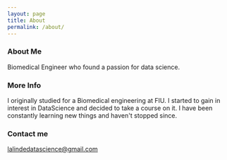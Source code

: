 ```yaml
---
layout: page
title: About
permalink: /about/
---
```




### About Me

Biomedical Engineer who found a passion for data science.

### More Info
I originally studied for a Biomedical engineering at FIU. I started to gain in interest in DataScience and decided to take a course on it. I have been constantly learning new things and haven't stopped since. 

### Contact me

[lalindedatascience@gmail.com](mailto:lalindedatascience@gmail.com)
